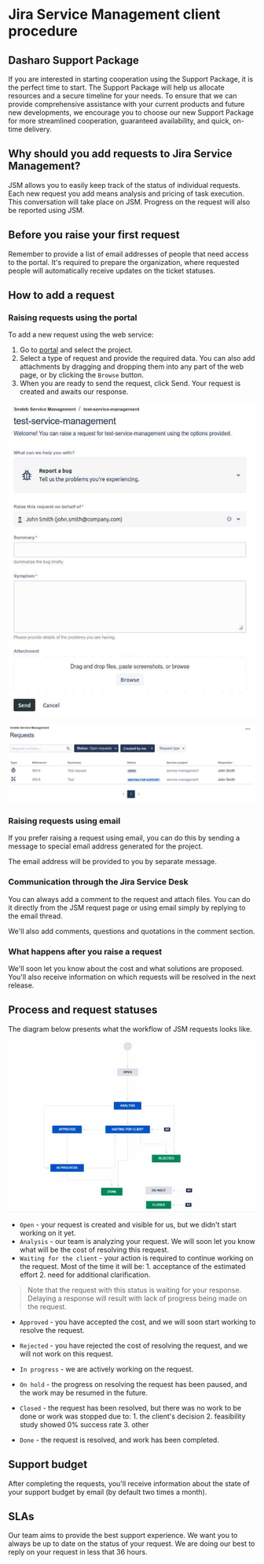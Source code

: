 # Jira Service Management client procedure

## Dasharo Support Package

If you are interested in starting cooperation using the Support Package, it is
the perfect time to start. The Support Package will help us allocate resources
and a secure timeline for your needs. To ensure that we can provide
comprehensive assistance with your current products and future new developments,
we encourage you to choose our new Support Package for more streamlined
cooperation, guaranteed availability, and quick, on-time delivery.

## Why should you add requests to Jira Service Management?

JSM allows you to easily keep track of the status of individual requests. Each
new request you add means analysis and pricing of task execution. This
conversation will take place on JSM. Progress on the request will also be
reported using JSM.

## Before you raise your first request

Remember to provide a list of email addresses of people that need access to the
portal. It's required to prepare the organization, where requested people will
automatically receive updates on the ticket statuses.

## How to add a request

### Raising requests using the portal

To add a new request using the web service:

1. Go to [portal](https://jira-3mdeb.atlassian.net/servicedesk/customer/portals)
   and select the project.
2. Select a type of request and provide the required data. You can also add
   attachments by dragging and dropping them into any part of the web page, or
   by clicking the `Browse` button.
3. When you are ready to send the request, click Send. Your request is created
   and awaits our response.

![](../images/jsm_add_request.jpg)

![](../images/jsm_view_requests.jpg)

### Raising requests using email

If you prefer raising a request using email, you can do this by sending a
message to special email address generated for the project.

The email address will be provided to you by separate message.

### Communication through the Jira Service Desk

You can always add a comment to the request and attach files. You can do it
directly from the JSM request page or using email simply by replying to the
email thread.

We'll also add comments, questions and quotations in the comment section.

### What happens after you raise a request

We'll soon let you know about the cost and what solutions are proposed. You'll
also receive information on which requests will be resolved in the next release.

## Process and request statuses

The diagram below presents what the workflow of JSM requests looks like.

![](../images/jsm_workflow.jpg)

* `Open` - your request is created and visible for us, but we didn't start
working on it yet.
* `Analysis` - our team is analyzing your request. We will soon let you know
what will be the cost of resolving this request.
* `Waiting for the client` - your action is required to continue working on the
request. Most of the time it will be:
      1. acceptance of the estimated effort
      2. need for additional clarification.
> Note that the request with this status is waiting for your response. Delaying
> a response will result with lack of progress being made on the request.

* `Approved` - you have accepted the cost, and we will soon start working to
resolve the request.
* `Rejected` - you have rejected the cost of resolving the request, and we will
not work on this request.
* `In progress` - we are actively working on the request.
* `On hold` - the progress on resolving the request has been paused, and the
work may be resumed in the future.
* `Closed` - the request has been resolved, but there was no work to be done or
work was stopped due to:
      1. the client's decision
      2. feasibility study showed 0% success rate
      3. other

* `Done` - the request is resolved, and work has been completed.

## Support budget

After completing the requests, you'll receive information about the state of
your support budget by email (by default two times a month).

## SLAs

Our team aims to provide the best support experience. We want you to always be
up to date on the status of your request. We are doing our best to reply on your
request in less that 36 hours.
